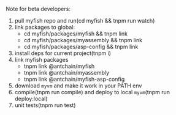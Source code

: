 Note for beta developers:
1. pull myfish repo and run(cd myfish && tnpm run watch)
2. link packages to global:
   * cd myfish/packages/myfish && tnpm link
   * cd myfish/packages/myassembly && tnpm link
   * cd myfish/packages/asp-config && tnpm link
3. install deps for current project(tnpm i)
4. link myfish packages
   * tnpm link @antchain/myfish
   * tnpm link @antchain/myassembly
   * tnpm link @antchain/myfish-asp-config
5. download `myvm` and make it work in your PATH env
6. compile(tnpm run compile) and deploy to local `myvm`(tnpm run deploy:local)
7. unit tests(tnpm run test)
